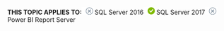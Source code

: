 **THIS TOPIC APPLIES TO:**![no](media/no.png)SQL Server 2016![yes](media/yes.png)SQL Server 2017![no](media/no.png)Power BI Report Server
